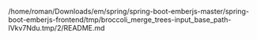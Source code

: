 /home/roman/Downloads/em/spring/spring-boot-emberjs-master/spring-boot-emberjs-frontend/tmp/broccoli_merge_trees-input_base_path-lVkv7Ndu.tmp/2/README.md